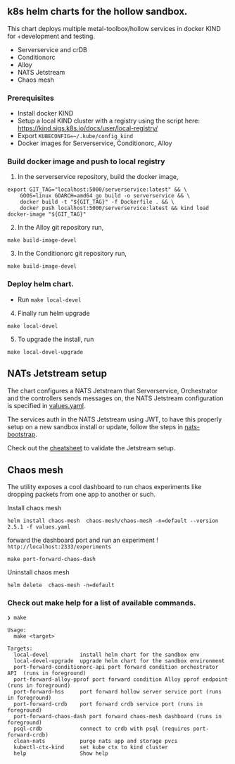 ## k8s helm charts for the hollow sandbox.

This chart deploys multiple metal-toolbox/hollow services in docker KIND for +development and testing.

 - Serverservice and crDB
 - Conditionorc
 - Alloy
 - NATS Jetstream
 - Chaos mesh

### Prerequisites

- Install docker KIND
- Setup a local KIND cluster with a registry using the script here: https://kind.sigs.k8s.io/docs/user/local-registry/
- Export `KUBECONFIG=~/.kube/config_kind`
- Docker images for Serverservice, Conditionorc, Alloy

### Build docker image and push to local registry

1. In the serverservice repository, build the docker image,

```
export GIT_TAG="localhost:5000/serverservice:latest" && \
    GOOS=linux GOARCH=amd64 go build -o serverservice && \
    docker build -t "${GIT_TAG}" -f Dockerfile . && \
    docker push localhost:5000/serverservice:latest && kind load docker-image "${GIT_TAG}"
```

2. In the Alloy git repository run,
```
make build-image-devel
```

3. In the Conditionorc git repository run,
```
make build-image-devel
```
### Deploy helm chart.

- Run `make local-devel`


4. Finally run helm upgrade
```
make local-devel
```

5. To upgrade the install, run

```
make local-devel-upgrade
```

## NATs Jetstream setup

The chart configures a NATS Jetstream that Serverservice, Orchestrator and the
controllers sends messages on, the NATS Jetstream configuration is specified in [values.yaml](values.yaml).

The services auth in the NATS Jetstream using JWT, to have this properly setup
on a new sandbox install or update, follow the steps in [nats-bootstrap](./scripts/nats-bootstrap/README.md).

Check out the [cheatsheet](cheatsheet.md) to validate the Jetstream setup.

## Chaos mesh

The utility exposes a cool dashboard to run chaos experiments like dropping packets
from one app to another or such.


Install chaos mesh
```
helm install chaos-mesh  chaos-mesh/chaos-mesh -n=default --version 2.5.1 -f values.yaml
```


forward the dashboard port and run an experiment ! `http://localhost:2333/experiments`
```
make port-forward-chaos-dash
```

Uninstall chaos mesh
```
helm delete  chaos-mesh -n=default
```

### Check out make help for a list of available commands.

```
❯ make

Usage:
  make <target>

Targets:
  local-devel          install helm chart for the sandbox env
  local-devel-upgrade  upgrade helm chart for the sandbox environment
  port-forward-conditionorc-api port forward condition orchestrator API  (runs in foreground)
  port-forward-alloy-pprof port forward condition Alloy pprof endpoint  (runs in foreground)
  port-forward-hss     port forward hollow server service port (runs in foreground)
  port-forward-crdb    port forward crdb service port (runs in foreground)
  port-forward-chaos-dash port forward chaos-mesh dashboard (runs in foreground)
  psql-crdb            connect to crdb with psql (requires port-forward-crdb)
  clean-nats           purge nats app and storage pvcs
  kubectl-ctx-kind     set kube ctx to kind cluster
  help                 Show help
```
